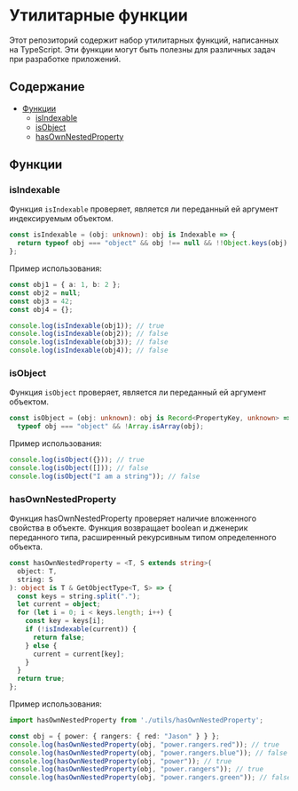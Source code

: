 # Утилитарные функции

Этот репозиторий содержит набор утилитарных функций, написанных на TypeScript. Эти функции могут быть полезны для различных задач при разработке приложений.

## Содержание

- [Функции](#Функции)
  - [isIndexable](#isIndexable)
  - [isObject](#isObject)
  - [hasOwnNestedProperty](#hasOwnNestedProperty)

## Функции

### isIndexable

Функция `isIndexable` проверяет, является ли переданный ей аргумент индексируемым объектом.

```typescript
const isIndexable = (obj: unknown): obj is Indexable => {
  return typeof obj === "object" && obj !== null && !!Object.keys(obj).length;
};
```

Пример использования:

```typescript
const obj1 = { a: 1, b: 2 };
const obj2 = null;
const obj3 = 42;
const obj4 = {};

console.log(isIndexable(obj1)); // true
console.log(isIndexable(obj2)); // false
console.log(isIndexable(obj3)); // false
console.log(isIndexable(obj4)); // false
```

### isObject
Функция `isObject` проверяет, является ли переданный ей аргумент объектом.
```typescript
const isObject = (obj: unknown): obj is Record<PropertyKey, unknown> =>
  typeof obj === "object" && !Array.isArray(obj);

```
Пример использования:
```typescript
console.log(isObject({})); // true
console.log(isObject([])); // false
console.log(isObject("I am a string")); // false
```

### hasOwnNestedProperty
Функция hasOwnNestedProperty проверяет наличие вложенного свойства в объекте. Функция возвращает boolean и дженерик переданного типа, расширенный рекурсивным типом определенного объекта.
```typescript
const hasOwnNestedProperty = <T, S extends string>(
  object: T,
  string: S
): object is T & GetObjectType<T, S> => {
  const keys = string.split(".");
  let current = object;
  for (let i = 0; i < keys.length; i++) {
    const key = keys[i];
    if (!isIndexable(current)) {
      return false;
    } else {
      current = current[key];
    }
  }
  return true;
};
```
Пример использования:
```typescript 
import hasOwnNestedProperty from './utils/hasOwnNestedProperty';

const obj = { power: { rangers: { red: "Jason" } } };
console.log(hasOwnNestedProperty(obj, "power.rangers.red")); // true
console.log(hasOwnNestedProperty(obj, "power.rangers.blue")); // false
console.log(hasOwnNestedProperty(obj, "power")); // true
console.log(hasOwnNestedProperty(obj, "power.rangers")); // true
console.log(hasOwnNestedProperty(obj, "power.rangers.green")); // false

```